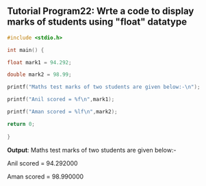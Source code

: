 ## Tutorial Program22: Wrte  a code to display marks of students using "float" datatype
```C
#include <stdio.h>

int main() {

float mark1 = 94.292;

double mark2 = 98.99;

printf("Maths test marks of two students are given below:-\n");

printf("Anil scored = %f\n",mark1);

printf("Aman scored = %lf\n",mark2);

return 0;
    
}
```
**Output**: Maths test marks of two students are given below:-

Anil scored = 94.292000

Aman scored = 98.990000
